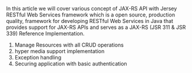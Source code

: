 In this article we will cover various concept of JAX-RS API with Jersey RESTful Web Services framework which is a open source, production quality, framework for developing RESTful Web Services in Java that provides support for JAX-RS APIs and serves as a JAX-RS (JSR 311 & JSR 339) Reference Implementation.

1. Manage Resources with all CRUD operations
2. hyper media support implementation
3. Exception handling
4. Securing application with basic authentication